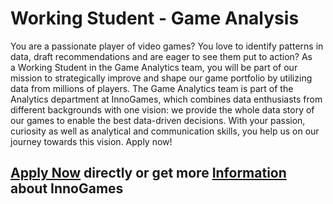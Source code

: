 <h1>Working Student - Game Analysis</h1>
You are a passionate player of video games? You love to identify patterns in data, draft recommendations and are eager to see them put to action? As a Working Student in the Game Analytics team, you will be part of our mission to strategically improve and shape our game portfolio by utilizing data from millions of players.
The Game Analytics team is part of the Analytics department at InnoGames, which combines data enthusiasts from different backgrounds with one vision: we provide the whole data story of our games to enable the best data-driven decisions. With your passion, curiosity as well as analytical and communication skills, you help us on our journey towards this vision. Apply now!


<h2><a href="https://jobs.eu.lever.co/innogames/a52e412f-5da2-4aac-9ab8-ad0dde8f6dfc/apply">Apply Now</a> directly or get more <a href="https://jobs.eu.lever.co/innogames/a52e412f-5da2-4aac-9ab8-ad0dde8f6dfc">Information</a> about InnoGames</h2>